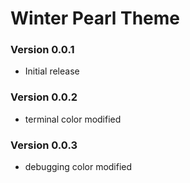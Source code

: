 # Winter Pearl Theme  

### Version 0.0.1  

- Initial release  

### Version 0.0.2  

- terminal color modified

### Version 0.0.3

- debugging color modified
<!-- 
TODO:
logo
Selection and highlight color
-->
